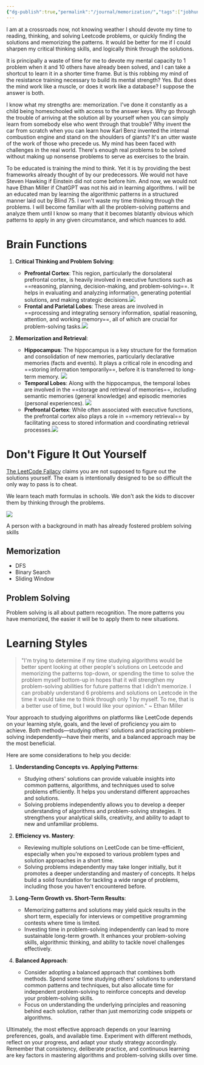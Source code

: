 ```yaml
---
{"dg-publish":true,"permalink":"/journal/memorization/","tags":["jobhunt","algorithmtraining"],"created":"May 15, 2024, 10:57 AM"}
---
```



I am at a crossroads now, not knowing weather I should devote my time to reading, thinking, and solving Leetcode problems, or quickly finding the solutions and memorizing the patterns. It would be better for me if I could sharpen my critical thinking skills, and logically think through the solutions.

It is principally a waste of time for me to devote my mental capacity to 1 problem when it and 10 others have already been solved, and I can take a shortcut to learn it in a shorter time frame. But is this robbing my mind of the resistance training necessary to build its mental strength? Yes. But does the mind work like a muscle, or does it work like a database? I suppose the answer is both.

I know what my strengths are: memorization. I've done it constantly as a child being homeschooled with access to the answer keys. Why go through the trouble of arriving at the solution all by yourself when you can simply learn from somebody else who went through that trouble? Why invent the car from scratch when you can learn how Karl Benz invented the internal combustion engine and stand on the shoulders of giants? It's an utter waste of the work of those who precede us. My mind has been faced with challenges in the real world. There's enough real problems to be solved without making up nonsense problems to serve as exercises to the brain.

To be educated is training the mind to think. Yet it is by providing the best frameworks already thought of by our predecessors. We would not have Steven Hawking if Einstein did not come before him. And now, we would not have Ethan Miller if ChatGPT was not his aid in learning algorithms. I will be an educated man by learning the algorithmic patterns in a structured manner laid out by Blind 75. I won't waste my time thinking through the problems. I will become familiar with all the problem-solving patterns and analyze them until I know so many that it becomes blatantly obvious which patterns to apply in any given circumstance, and which nuances to add.

# Brain Functions

1. **Critical Thinking and Problem Solving**:
    
    - **Prefrontal Cortex**: This region, particularly the dorsolateral prefrontal cortex, is heavily involved in executive functions such as ==reasoning, planning, decision-making, and problem-solving==. It helps in evaluating and analyzing information, generating potential solutions, and making strategic decisions.![](https://www.scilifelab.se/wp-content/uploads/2022/09/AdobeStock_51054222_brain_prefrontal_cortex.jpg)
    - **Frontal and Parietal Lobes**: These areas are involved in ==processing and integrating sensory information, spatial reasoning, attention, and working memory==, all of which are crucial for problem-solving tasks.![](https://media.istockphoto.com/id/136557249/photo/parietal-lobe-human-brain-in-x-ray-view.jpg?s=612x612&w=0&k=20&c=MHUAxlN6RjZdQpx8YcItJoP9H8Gvh0_C-BMlS0C13as=)

2. **Memorization and Retrieval**:
    
    - **Hippocampus**: The hippocampus is a key structure for the formation and consolidation of new memories, particularly declarative memories (facts and events). It plays a critical role in encoding and ==storing information temporarily==, before it is transferred to long-term memory. ![](https://d2jx2rerrg6sh3.cloudfront.net/image-handler/picture/2019/8/shutterstock_1292650672.jpg)
    - **Temporal Lobes**: Along with the hippocampus, the temporal lobes are involved in the ==storage and retrieval of memories==, including semantic memories (general knowledge) and episodic memories (personal experiences). ![](https://t3.ftcdn.net/jpg/06/68/77/60/360_F_668776077_KZcqKgHm0yJaHUUfJ4TKXJfcC8QBeZgS.jpg)
    - **Prefrontal Cortex**: While often associated with executive functions, the prefrontal cortex also plays a role in ==memory retrieval== by facilitating access to stored information and coordinating retrieval processes.![](https://www.scilifelab.se/wp-content/uploads/2022/09/AdobeStock_51054222_brain_prefrontal_cortex.jpg)

# Don't Figure It Out Yourself

[The LeetCode Fallacy](https://www.youtube.com/watch?v=2V7yPrxJ8Ck) claims you are not supposed to figure out the solutions yourself. The exam is  intentionally designed to be so difficult the only way to pass is to cheat.

We learn teach math formulas in schools. We don't ask the kids to discover them by thinking through the problems.

![](https://i.imgur.com/cKEFikd.png)

A person with a background in math has already fostered problem solving skills 

## Memorization

- DFS
- Binary Search
- Sliding Window

## Problem Solving

Problem solving is all about pattern recognition. The more patterns you have memorized, the easier it will be to apply them to new situations.

# Learning Styles

>"I'm trying to determine if my time studying algorithms would be better spent looking at other people's solutions on Leetcode and memorizing the patterns top-down, or spending the time to solve the problem myself bottom-up in hopes that it will strengthen my problem-solving abilities for future patterns that I didn't memorize. I can probably understand 6 problems and solutions on Leetcode in the time it would take me to think through only 1 by myself. To me, that is a better use of time, but I would like your opinion." ~ Ethan Miller

Your approach to studying algorithms on platforms like LeetCode depends on your learning style, goals, and the level of proficiency you aim to achieve. Both methods—studying others' solutions and practicing problem-solving independently—have their merits, and a balanced approach may be the most beneficial.

Here are some considerations to help you decide:

1. **Understanding Concepts vs. Applying Patterns**:
    
    - Studying others' solutions can provide valuable insights into common patterns, algorithms, and techniques used to solve problems efficiently. It helps you understand different approaches and solutions.
    - Solving problems independently allows you to develop a deeper understanding of algorithms and problem-solving strategies. It strengthens your analytical skills, creativity, and ability to adapt to new and unfamiliar problems.
2. **Efficiency vs. Mastery**:
    
    - Reviewing multiple solutions on LeetCode can be time-efficient, especially when you're exposed to various problem types and solution approaches in a short time.
    - Solving problems independently may take longer initially, but it promotes a deeper understanding and mastery of concepts. It helps build a solid foundation for tackling a wide range of problems, including those you haven't encountered before.
3. **Long-Term Growth vs. Short-Term Results**:
    
    - Memorizing patterns and solutions may yield quick results in the short term, especially for interviews or competitive programming contests where time is limited.
    - Investing time in problem-solving independently can lead to more sustainable long-term growth. It enhances your problem-solving skills, algorithmic thinking, and ability to tackle novel challenges effectively.
4. **Balanced Approach**:
    
    - Consider adopting a balanced approach that combines both methods. Spend some time studying others' solutions to understand common patterns and techniques, but also allocate time for independent problem-solving to reinforce concepts and develop your problem-solving skills.
    - Focus on understanding the underlying principles and reasoning behind each solution, rather than just memorizing code snippets or algorithms.

Ultimately, the most effective approach depends on your learning preferences, goals, and available time. Experiment with different methods, reflect on your progress, and adapt your study strategy accordingly. Remember that consistency, deliberate practice, and continuous learning are key factors in mastering algorithms and problem-solving skills over time.